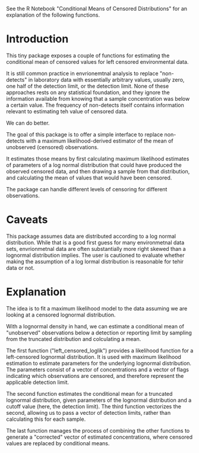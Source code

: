 See the R Notebook "Conditional Means of Censored Distributions"
for an explanation of the following functions.

# Introduction
This tiny package exposes a couple of functions for estimating the
conditional mean of censored values for left censored environmental data.

It is still common practice in envrionemtnal analysis to replace
"non-detects" in laboratory data with essentially arbitrary values,
usually  zero, one half of the detection limit, or the detection limit. None of
these approaches rests on any statistical foundation, and they ignore the
information available  from knowing that a sample concentration was
below a certain value.  The frequency of non-detects itself contains information
relevant to estimating teh value of censored data.

We can do better.

The goal of this package is to offer a simple interface to replace non-detects
with a maximum likelihood-derived estimator of the mean of unobserved
(censored) observations.

It estimates those means by first calculating maximum likelihood estimates of
parameters of a log normal distribution that could have produced the observed
censored data, and then drawing a sample from that distribution, and calculating
the mean of values that would have been censored.

The package can handle different levels of censoring for different observations.

# Caveats
This package assumes data are distributed according to a log normal
distribution. While that is a good first guess for many environmetnal data sets,
envrionmetnal data are often substantially more right skewed than a lognormal
distribution implies.  The user is cautioned to evaluate whether making the
assumption of a log lormal distribution is reasonable for tehir data or not.


# Explanation
The idea is to fit a maximum likelihood model to the data
assuming we are looking at a censored lognormal distribution.

With a lognormal density in hand, we can estimate a conditional
mean of "unobserved" observations below a detection or reporting limit
by sampling from the truncated distribution and colculating a mean.

The first function ("left_censored_loglik") provides a likelihood function
for a left-censored lognormal distribution. It is used with maximum
likelihood estimation to estimate parameters for the underlying
lognormal distribution.  The parameters consist of a vector of
concentrations and a vector of flags indicating which
observations are censored, and therefore represent the applicable
detection limit.

The second function estimates the conditional mean for a truncated
lognormal distribution, given parameters of the lognormal distribution
and a cutoff value (here, the detection limit). The third function
vectorizes the second, allowing us to pass a vector of detection
limits, rather than calculating this for each sample.

The last function manages the process of combining the other functions to generate a "corrected" vector of estimated concentrations, where
censored values are replaced by conditional means.
